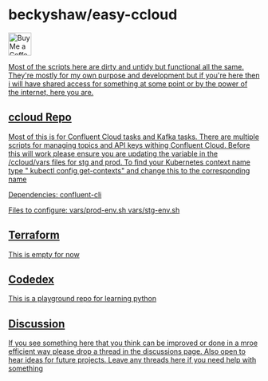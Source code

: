 # beckyshaw/easy-ccloud
<a href='https://ko-fi.com/rooshaw' target='_blank'><img height='35' style='border:0px;height:46px;' src='https://az743702.vo.msecnd.net/cdn/kofi3.png?v=0' border='0' alt='Buy Me a Coffee at ko-fi.com' />

Most of the scripts here are dirty and untidy but functional all the same. They're mostly for my own purpose and development but if you're here then i will have shared access for something at some point or by the power of the internet, here you are. 

## ccloud Repo
Most of this is for Confluent Cloud tasks and Kafka tasks. There are multiple scripts for managing topics and API keys withing Confluent Cloud.
Before this will work please ensure you are updating the variable in the /ccloud/vars files for stg and prod. 
To find your Kubernetes context name type " kubectl config get-contexts" and change this to the corresponding name

Dependencies:
confluent-cli

Files to configure:
  vars/prod-env.sh
  vars/stg-env.sh

## Terraform
This is empty for now

## Codedex
This is a playground repo for learning python


## Discussion
If you see something here that you think can be improved or done in a mroe efficient way please drop a thread in the discussions page. Also open to hear ideas for future projects.
Leave any threads here if you need help with something 

